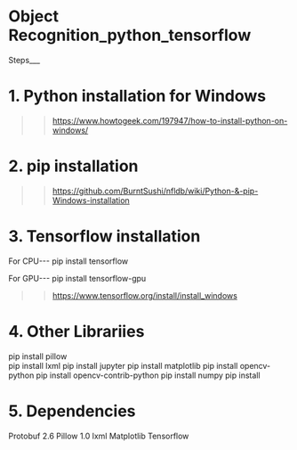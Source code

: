 # Object Recognition_python_tensorflow


Steps___ 


# 1. Python installation for Windows

>> https://www.howtogeek.com/197947/how-to-install-python-on-windows/




# 2. pip installation


>> https://github.com/BurntSushi/nfldb/wiki/Python-&-pip-Windows-installation



# 3. Tensorflow installation

For CPU--- 
pip install tensorflow

For GPU---
pip install tensorflow-gpu

>> https://www.tensorflow.org/install/install_windows




# 4. Other Librariies

>> 
pip install pillow<br/>
pip install lxml
pip install jupyter
pip install matplotlib
pip install opencv-python
pip install opencv-contrib-python
pip install numpy
pip install 


# 5. Dependencies

Protobuf 2.6
Pillow 1.0
lxml
Matplotlib
Tensorflow





